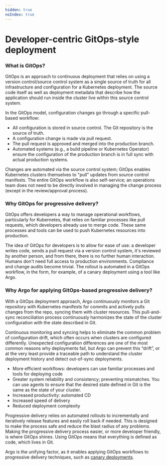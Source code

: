 ```yaml
---
hidden: true
noIndex: true
---
```


# Developer-centric GitOps-style deployment

### What is GitOps? <a href="#what-is-gitops" id="what-is-gitops"></a>

GitOps is an approach to continuous deployment that relies on using a version control/source control system as a single source of truth for all infrastructure and configuration for a Kubernetes deployment. The source code itself as well as deployment metadata that describe how the application should run inside the cluster live within this source control system.

In the GitOps model, configuration changes go through a specific pull-based workflow:

* All configuration is stored in source control. The Git repository is the source of truth.
* A configuration change is made via pull request.
* The pull request is approved and merged into the production branch.
* Automated systems (e.g., a build pipeline or Kubernetes Operator) ensure the configuration of the production branch is in full sync with actual production systems.

Changes are automated via the source control system; GitOps enables Kubernetes clusters themselves to "pull" updates from source control manifests. The entire GitOps workflow is also self-service; an operations team does not need to be directly involved in managing the change process (except in the review/approval process).

### Why GitOps for progressive delivery? <a href="#why-gitops-for-progressive-delivery" id="why-gitops-for-progressive-delivery"></a>

GitOps offers developers a way to manage operational workflows, particularly for Kubernetes, that relies on familiar processes like pull requests, which developers already use to merge code. These same processes and tools can be used to push Kubernetes resources into production.

The idea of GitOps for developers is to allow for ease of use: a developer writes code, sends a pull request via a version control system, it's reviewed by another person, and from there, there is no further human interaction. Humans don't need full access to production environments. Compliance and change audits become trivial. The rollout is automated in a GitOps workflow, in the form, for example, of a canary deployment using a tool like Argo.

### Why Argo for applying GitOps-based progressive delivery? <a href="#why-argo-for-applying-gitops-based-progressive-delivery" id="why-argo-for-applying-gitops-based-progressive-delivery"></a>

With a GitOps deployment approach, Argo continuously monitors a Git repository with Kubernetes manifests for commits and actively pulls changes from the repo, syncing them with cluster resources. This pull-and-sync reconciliation process continuously harmonizes the state of the cluster configuration with the state described in Git.

Continuous monitoring and syncing helps to eliminate the common problem of configuration drift, which often occurs when clusters are configured differently. Unexpected configuration differences are one of the most common reasons why deployments fail, but Argo can prevent this “drift”, or at the very least provide a traceable path to understand the cluster deployment history and detect out-of-sync deployments.

* More efficient workflows: developers can use familiar processes and tools for deploying code
* Greater system reliability and consistency; preventing mismatches. You can use agents to ensure that the desired state defined in Git is the same as the state of your cluster.
* Increased productivity: automated CD
* Increased speed of delivery
* Reduced deployment complexity

Progressive delivery relies on automated rollouts to incrementally and iteratively release features and easily roll back if needed. This is designed to make the process safe and reduce the blast radius of any problems. Making the progressive delivery process easier, or more developer friendly, is where GitOps shines. Using GitOps means that everything is defined as code, which lives in Git.

Argo is the unifying factor, as it enables applying GitOps workflows to progressive delivery techniques, such as [canary deployments](https://blog.argoproj.io/deploying-argo-rollouts-with-ambassador-for-canary-releases-on-kubernetes-f5910ed1fd61).
